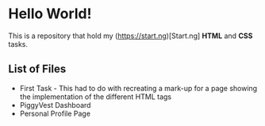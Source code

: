 # Hello World!
This is a repository that  hold my (https://start.ng)[Start.ng] **HTML** and **CSS** tasks.

## List of Files
- First Task - This had to do with recreating a mark-up for a page showing the implementation of the different HTML tags
- PiggyVest Dashboard
- Personal Profile Page